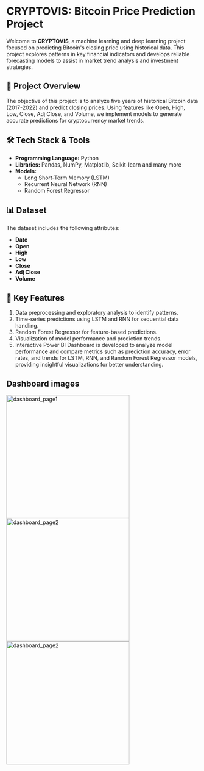 # CRYPTOVIS: Bitcoin Price Prediction Project  

Welcome to **CRYPTOVIS**, a machine learning and deep learning project focused on predicting Bitcoin's closing price using historical data. This project explores patterns in key financial indicators and develops reliable forecasting models to assist in market trend analysis and investment strategies.  

## 📖 Project Overview  
The objective of this project is to analyze five years of historical Bitcoin data (2017-2022) and predict closing prices. Using features like Open, High, Low, Close, Adj Close, and Volume, we implement models to generate accurate predictions for cryptocurrency market trends.

## 🛠️ Tech Stack & Tools  
- **Programming Language:** Python  
- **Libraries:** Pandas, NumPy, Matplotlib, Scikit-learn and many more
- **Models:**  
  - Long Short-Term Memory (LSTM)  
  - Recurrent Neural Network (RNN)  
  - Random Forest Regressor  

## 📊 Dataset  
The dataset includes the following attributes:  
- **Date**  
- **Open**  
- **High**  
- **Low**  
- **Close**  
- **Adj Close**  
- **Volume**  

## 🚀 Key Features  
1. Data preprocessing and exploratory analysis to identify patterns.  
2. Time-series predictions using LSTM and RNN for sequential data handling.  
3. Random Forest Regressor for feature-based predictions.  
4. Visualization of model performance and prediction trends.
5. Interactive Power BI Dashboard is developed to analyze model performance and compare metrics such as prediction accuracy, error rates, and trends for LSTM, RNN, and Random Forest Regressor models, providing insightful visualizations for better understanding.

## Dashboard images

<img width="323" alt="dashboard_page1" src="https://github.com/user-attachments/assets/f8af2fc2-b575-4ea6-a379-929642fe4183">
<img width="323" alt="dashboard_page2" src="https://github.com/user-attachments/assets/d68d9cb2-c4ed-492b-90f9-f72a09198153">
<img width="323" alt="dashboard_page2" src="https://github.com/user-attachments/assets/cd25d379-f464-4a98-83ca-a7bd2ecbf76a">

